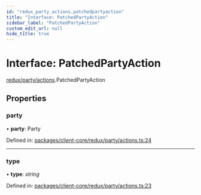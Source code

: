 ```yaml
---
id: "redux_party_actions.patchedpartyaction"
title: "Interface: PatchedPartyAction"
sidebar_label: "PatchedPartyAction"
custom_edit_url: null
hide_title: true
---
```


# Interface: PatchedPartyAction

[redux/party/actions](../modules/redux_party_actions.md).PatchedPartyAction

## Properties

### party

• **party**: Party

Defined in: [packages/client-core/redux/party/actions.ts:24](https://github.com/xr3ngine/xr3ngine/blob/56376a778/packages/client-core/redux/party/actions.ts#L24)

___

### type

• **type**: *string*

Defined in: [packages/client-core/redux/party/actions.ts:23](https://github.com/xr3ngine/xr3ngine/blob/56376a778/packages/client-core/redux/party/actions.ts#L23)
